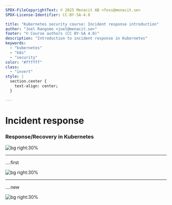 ```yaml
---
SPDX-FileCopyrightText: © 2025 Menacit AB <foss@menacit.se>
SPDX-License-Identifier: CC-BY-SA-4.0

title: "Kubernetes security course: Incident response introduction"
author: "Joel Rangsmo <joel@menacit.se>"
footer: "© Course authors (CC BY-SA 4.0)"
description: "Introduction to incident response in Kubernetes"
keywords:
  - "kubernetes"
  - "k8s"
  - "security"
color: "#ffffff"
class:
  - "invert"
style: |
  section.center {
    text-align: center;
  }

---
```

<!-- _footer: "%ATTRIBUTION_PREFIX% Jan Hrdina (CC BY-SA 2.0)" -->
# Incident response
### Response/Recovery in Kubernetes

![bg right:30%](images/optics.jpg)

<!--
-->

---
<!-- _footer: "%ATTRIBUTION_PREFIX% Jan Hrdina (CC BY-SA 2.0)" -->
....first

![bg right:30%](images/optics.jpg)

<!--
-->

---
<!-- _footer: "%ATTRIBUTION_PREFIX% " -->
....new

![bg right:30%](images/.jpg)

<!--
-->

